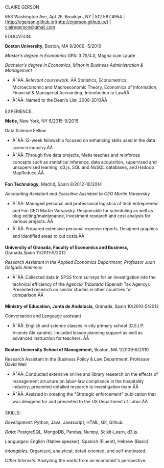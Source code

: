 CLAIRE GERSON

653 Washington Ave, Apt 2F, Brooklyn, NY  |  512.587.4954  |   [http://cgerson.github.io](http://cgerson.github.io/)  |   [clairegerson@gmail.com](mailto:clairegerson@gmail.com)

EDUCATION:

**Boston University,** Boston, MA                                                                9/2006 -5/2010

_Master's degree in Economics_ GPA: 3.75/4.0, Magna cum Laude

_Bachelor's degree in Economics_, _Minor in Business Administration & Management_

- Ã¯ÂÂ·._Relevant coursework_: ÃÂ Statistics, Econometrics, Microeconomic and Macroeconomic Theory, Economics of Information, Financial & Managerial Accounting, Introduction to LawÃÂ
- Ã¯ÂÂ·.Named to the Dean's List, 2006-2010ÃÂ

EXPERIENCE:

**Metis,** New York, NY                                                                        6/2015-9/2015

Data Science Fellow

- Ã¯ÂÂ·.12-week fellowship focused on enhancing skills used in the data science industry.ÃÂ
- Ã¯ÂÂ·.Through five data projects, Metis teaches and reinforces concepts such as statistical inference, data acquisition, supervised and unsupervised learning, d3.js, SQL and NoSQL databases, and Hadoop MapReduce.ÃÂ

**Fon Technology,** Madrid, Spain                                                                8/2012-10/2014

_Accounting Assistant and Executive Assistant to CEO Martin Varsavsky_

- Ã¯ÂÂ·.Managed personal and professional logistics of tech entrepreneur and Fon CEO Martin Varsavsky. Responsible for scheduling as well as blog editing/maintenance, investment research and cost analysis for various projects. ÃÂ
- Ã¯ÂÂ·.Prepared extensive personal expense reports. Designed graphics and identified areas to cut costs.ÃÂ

**University of Granada, Faculty of Economics and Business,** Granada,Spain                11/2011-5/2012

_Research Assistant in the Applied Economics Department, Professor Juan Delgado Alaminos_

- Ã¯ÂÂ·.Collected data in SPSS from surveys for an investigation into the technical efficiency of the _Agencia Tributaria_ (Spanish Tax Agency). Presented research on similar studies in other countries for comparison.ÃÂ

**Ministry of Education, Junta de Andalucía,** Granada, Spain                                10/2010-5/2012

Conversation and Language assistant

- Ã¯ÂÂ·.English and science classes in city primary school (C.E.I.P. Vicente Aleixandre). Included lesson planning support as well as advanced instruction for teachers. ÃÂ

**Boston University School of Management,** Boston, MA                                        1/2009-8/2010

Research Assistant in the Business Policy & Law Department, Professor David Weil

- Ã¯ÂÂ·.Conducted extensive online and library research on the effects of management structure on labor-law compliance in the hospitality industry; presented detailed research to investigation team.ÃÂ
- Ã¯ÂÂ·.Assisted in creating the "Strategic enforcement" publication that was designed for and presented to the US Department of Labor.ÃÂ

SKILLS:

_Development:_  Python, Java, Javascript, HTML, Git, Github.

_Data:_ PostgreSQL, MongoDB, Pandas, Numpy, Scikit-Learn, d3.js.

_Languages:_  English (Native speaker), Spanish (Fluent), Hebrew (Basic).

_Intangibles:_ Organized, analytical, detail-oriented, and self-motivated.

_Other Interests:_ Analyzing the world from an economist's perspective.